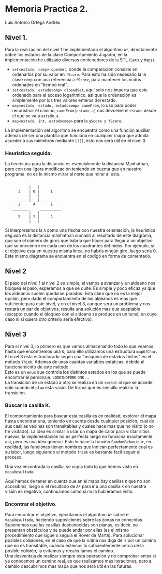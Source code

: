 
# Memoria Practica 2.
Luis Antonio Ortega Andrés



## Nivel 1.

Para la realización del nivel 1 he implementado el algoritmo `A*`, directamente sobre los estados de la clase Comportamiento Jugador, en la implementación he utilizado diversos contenedores de la STL (`Sets` y `Maps`). 

- `set<estado, comp> openSet`, donde la comparación consiste en ordenarlos por su valor en `fScore`. Para esto ha sido necesario la la clase `comp` con una referencia a `fScore`, para mantener los nodos ordenados en "tiempo real".
- `set<estado, estadocomp> closedSet`, aquí solo nos importa que este ordenado para el acceso logarítmico, asi que la ordenación es simplemente por los tres valores enteros del estado.
- `map<estado, estado, estadocomp> cameFrom`, lo uso para poder reconstruir el camino, `cameFrom[estado_a]` nos devuelve el `estado` desde el que se va a `estado_a`.
- `map<estado, int, estadocomp>` para la `gScore y fScore`.

La implementación del algoritmo se encuentra como una función auxiliar además de ser una plantilla que funciona en cualquier mapa que admita acceder a sus miembros mediante `[][]`, esto nos será util en el nivel 3.

### Heurística seguida.

La heurística para la distancia es esencialmente la distancia Manhathan, pero con una ligera modificación teniendo en cuenta que en nuestro programa, no es lo mismo mirar al norte que mirar al este.
```

           |   |
      1    | 0 |     1
           |   |
   ________|   |_________
      1      A       1
   ________     __________
           |   |
      2    | 2 |     2
           |   |

```

Si interpretamos la `A` como una flecha con nuestra orientación, la heuristica seguida es la distancia manhathan sumada al resultado de este diagrama, que son el número de giros que habría que hacer para llegar a un objetivo que se encuentre en cada uno de los cuadrantes definidos. Por ejemplo, si el objetivo esta en nuestra misma linea, no habría ningún giro, luego sería 0.  
Este mismo diagrama se encuentra en el código en forma de comentario.


## Nivel 2

El paso del nivel 1 al nivel 2 es simple, si vamos a avanzar y un aldeano nos bloquea el paso, esperamos a que se quite.
Es simple y poco eficaz ya que los aldeanos suelen quedarse parados. Esta claro que no es la mejor opción, pero dado el comportamiento de los aldeanos es mas que suficiente para este nivel, y en el nivel 3, aunque será un problema y nos restará un par de objetivos, resulta una solución mas que aceptable (excepto cuando el bloqueo con el aldeano se produce en un tunel, en cuyo caso ni si quiera otro criterio sería efectivo).


## Nivel 3

Para el nivel 3, lo primero es que vamos almacenando todo lo que veamos hasta que encontremos una `K`, para ello utilizamos una estructura `mapOfChar`. El nivel 3 esta estructurado según una "máquina de estados finitos" en el método `Think`. Ademas de unas cuantas variables estáticas, debido al funcionamiento de este método.   
Esto es un `enum` que controla los distintos estados en los que se puede encontrar el personaje: `LOOKINGFORK` `ONK` ...  
La transición de un estado a otro se realiza en un `switch` al que se accede solo cuando el `plan` esta vacio. De forma que es sencillo realizar la transición.

### Buscar la casilla K.

El comportamiento para buscar esta casilla es en realidad, explorar el mapa hasta encontrar una, teniendo en cuenta desde cualquier posición, cual de sus casillas vecinas son transitables y cuales hace mas que no visito (o no he visitado).
La idea es similar a usar un mapa de calor para visitar sitios nuevos, la implementación no es perfecta luego no funciona exactamente asi, pero es una idea general. Esto lo hace la función `RandomBehaviour`, en realidad, las funciónes tienen nombres que indican perfectamente cual es su labor, luego siguiendo el método `Think` es bastante facil seguir el proceso.

Una vez encontrada la casilla, se copia todo lo que hemos visto en `mapaResultado`.

Aqui hemos de tener en cuenta que en el mapa hay casillas `K` que no son accesibles, luego si el resultado de `A*` para ir a una casilla `K` en nuestra visión es negativo, continuamos como si no la hubieramos visto.

### Encontrar el objetivo.

Para encontrar el objetivo, ejecutamos el algoritmo `A*` sobre el `mapaResultado`, haciendo suposiciones sobre las zonas no conocidas. Suponemos que las casillas desconocidas son planas, es decir, no presentan obstáculos y se puede andar por ellas (es el mismo procedimiento que sigue o seguía el Rover de Marte). Para solucionar posibles colisiones, en el caso de que la rutina nos diga de ir por un camino que no es transitable, cuando estemos lo suficientemente cerca de la posible colisión, la evitamos y recalculamos el camino.  
Una desventaja de realizar siempre esta operación y no comprobar antes si ya conocemos un camino real, es que realizamos mas iteraciones, pero a cambio descubrimos mas mapa que nos será utíl en las futuras.
